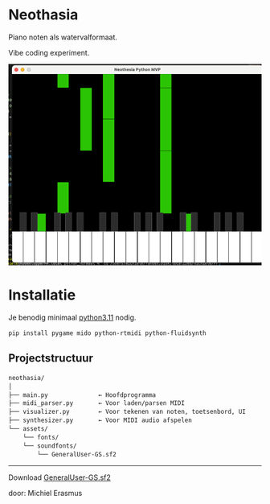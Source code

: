 # Neothasia
Piano noten als watervalformaat.

Vibe coding experiment.

<img src="./img/neothasia.png"><br>

# Installatie
Je benodig minimaal <a href="https://python.org" target="_blank">python3.11</a> nodig.

```bash
pip install pygame mido python-rtmidi python-fluidsynth
```

## Projectstructuur


```bash
neothasia/
│
├── main.py              ← Hoofdprogramma
├── midi_parser.py       ← Voor laden/parsen MIDI
├── visualizer.py        ← Voor tekenen van noten, toetsenbord, UI
├── synthesizer.py       ← Voor MIDI audio afspelen
└── assets/
    └── fonts/
    └── soundfonts/
        └── GeneralUser-GS.sf2
```
<hr>
Download <a href="https://github.com/mrbumpy409/GeneralUser-GS/blob/main/GeneralUser-GS.sf2">GeneralUser-GS.sf2</a>

door: Michiel Erasmus
